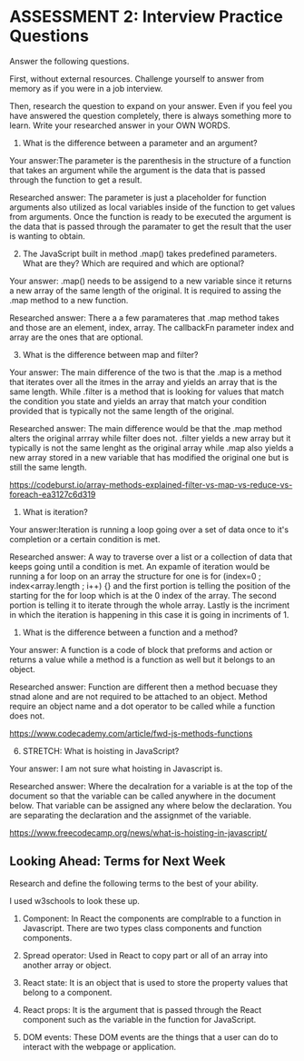 # ASSESSMENT 2: Interview Practice Questions

Answer the following questions.

First, without external resources. Challenge yourself to answer from memory as if you were in a job interview.

Then, research the question to expand on your answer. Even if you feel you have answered the question completely, there is always something more to learn. Write your researched answer in your OWN WORDS.

1. What is the difference between a parameter and an argument?

Your answer:The parameter is the parenthesis in the structure of a function that takes an argument while the argument is the data that is passed through the function to get a result.

Researched answer: The parameter is just a placeholder for function arguments also utilized as local variables inside of the function to get values from arguments. Once the function is ready to be executed the argument is the data that is passed through the paramater to get the result that the user is wanting to obtain.

<!-- https://www.freecodecamp.org/news/what-is-the-difference-between-parameters-and-arguments-in-javascript/  -->

2. The JavaScript built in method .map() takes predefined parameters. What are they? Which are required and which are optional?

Your answer: .map() needs to be assigend to a new variable since it returns a new array of the same length of the original. It is required to assing the .map method to a new function.

Researched answer: There a a few paramateres that .map method takes and those are an element, index, array. The callbackFn parameter index and array are the ones that are optional.

3. What is the difference between map and filter?

Your answer: The main difference of the two is that the .map is a method that iterates over all the itmes in the array and yields an array that is the same length. While .filter is a method that is looking for values that match the condition you state and yields an array that match your condition provided that is typically not the same length of the original.

Researched answer: The main difference would be that the .map method alters the original arrray while filter does not. .filter yields a new array but it typically is not the same lenght as the original array while .map also yields a new array stored in a new variable that has modified the original one but is still the same length.

https://codeburst.io/array-methods-explained-filter-vs-map-vs-reduce-vs-foreach-ea3127c6d319

1. What is iteration?

Your answer:Iteration is running a loop going over a set of data once to it's completion or a certain condition is met.

Researched answer: A way to traverse over a list or a collection of data that keeps going until a condition is met. An expamle of iteration would be running a for loop on an array the structure for one is for (index=0 ; index<array.length ; i++) {} and the first portion is telling the position of the starting for the for loop which is at the 0 index of the array. The second portion is telling it to iterate through the whole array. Lastly is the incriment in which the iteration is happening in this case it is going in incriments of 1.

1. What is the difference between a function and a method?

Your answer: A function is a code of block that preforms and action or returns a value while a method is a function as well but it belongs to an object.

Researched answer: Function are different then a method becuase they stnad alone and are not required to be attached to an object. Method require an object name and a dot operator to be called while a function does not.

https://www.codecademy.com/article/fwd-js-methods-functions

6. STRETCH: What is hoisting in JavaScript?

Your answer: I am not sure what hoisting in Javascript is.

Researched answer: Where the decalration for a variable is at the top of the document so that the variable can be called anywhere in the document below. That variable can be assigned any where below the declaration. You are separating the declaration and the assignmet of the variable.

https://www.freecodecamp.org/news/what-is-hoisting-in-javascript/

## Looking Ahead: Terms for Next Week

Research and define the following terms to the best of your ability.

I used w3schools to look these up.

1. Component: In React the components are complrable to a function in Javascript. There are two types class components and function components.

2. Spread operator: Used in React to copy part or all of an array into another array or object.

3. React state: It is an object that is used to store the property values that belong to a component.

4. React props: It is the argument that is passed through the React component such as the variable in the function for JavaScript.

5. DOM events: These DOM events are the things that a user can do to interact with the webpage or application.

